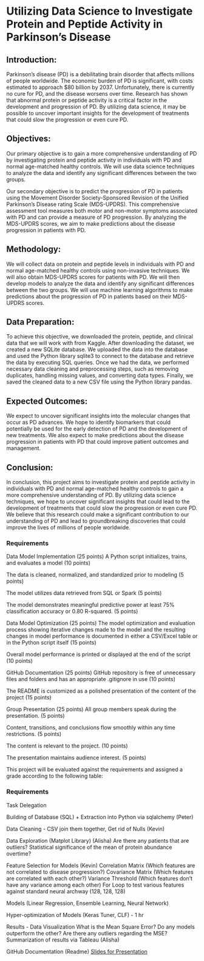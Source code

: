 # Utilizing Data Science to Investigate Protein and Peptide Activity in Parkinson’s Disease

## Introduction:
Parkinson’s disease (PD) is a debilitating brain disorder that affects millions of people worldwide. The economic burden of PD is significant, with costs estimated to approach $80 billion by 2037. Unfortunately, there is currently no cure for PD, and the disease worsens over time. Research has shown that abnormal protein or peptide activity is a critical factor in the development and progression of PD. By utilizing data science, it may be possible to uncover important insights for the development of treatments that could slow the progression or even cure PD.

## Objectives:
Our primary objective is to gain a more comprehensive understanding of PD by investigating protein and peptide activity in individuals with PD and normal age-matched healthy controls. We will use data science techniques to analyze the data and identify any significant differences between the two groups.

Our secondary objective is to predict the progression of PD in patients using the Movement Disorder Society-Sponsored Revision of the Unified Parkinson’s Disease rating Scale (MDS-UPDRS). This comprehensive assessment tool measures both motor and non-motor symptoms associated with PD and can provide a measure of PD progression. By analyzing the MDS-UPDRS scores, we aim to make predictions about the disease progression in patients with PD.

## Methodology:
We will collect data on protein and peptide levels in individuals with PD and normal age-matched healthy controls using non-invasive techniques. We will also obtain MDS-UPDRS scores for patients with PD. We will then develop models to analyze the data and identify any significant differences between the two groups. We will use machine learning algorithms to make predictions about the progression of PD in patients based on their MDS-UPDRS scores.

## Data Preparation:
To achieve this objective, we downloaded the protein, peptide, and clinical data that we will work with from Kaggle. After downloading the dataset, we created a new SQLite database. We uploaded the data into the database and used the Python library sqlite3 to connect to the database and retrieve the data by executing SQL queries. Once we had the data, we performed necessary data cleaning and preprocessing steps, such as removing duplicates, handling missing values, and converting data types. Finally, we saved the cleaned data to a new CSV file using the Python library pandas.

## Expected Outcomes:
We expect to uncover significant insights into the molecular changes that occur as PD advances. We hope to identify biomarkers that could potentially be used for the early detection of PD and the development of new treatments. We also expect to make predictions about the disease progression in patients with PD that could improve patient outcomes and management.

## Conclusion:
In conclusion, this project aims to investigate protein and peptide activity in individuals with PD and normal age-matched healthy controls to gain a more comprehensive understanding of PD. By utilizing data science techniques, we hope to uncover significant insights that could lead to the development of treatments that could slow the progression or even cure PD. We believe that this research could make a significant contribution to our understanding of PD and lead to groundbreaking discoveries that could improve the lives of millions of people worldwide.


### Requirements

Data Model Implementation (25 points)
A Python script initializes, trains, and evaluates a model (10 points)

The data is cleaned, normalized, and standardized prior to modeling (5 points)

The model utilizes data retrieved from SQL or Spark (5 points)

The model demonstrates meaningful predictive power at least 75% classification accuracy or 0.80 R-squared. (5 points)

Data Model Optimization (25 points)
The model optimization and evaluation process showing iterative changes made to the model and the resulting changes in model performance is documented in either a CSV/Excel table or in the Python script itself (15 points)

Overall model performance is printed or displayed at the end of the script (10 points)

GitHub Documentation (25 points)
GitHub repository is free of unnecessary files and folders and has an appropriate .gitignore in use (10 points)

The README is customized as a polished presentation of the content of the project (15 points)

Group Presentation (25 points)
All group members speak during the presentation. (5 points)

Content, transitions, and conclusions flow smoothly within any time restrictions. (5 points)

The content is relevant to the project. (10 points)

The presentation maintains audience interest. (5 points)

This project will be evaluated against the requirements and assigned a grade according to the following table:


### Requirements 

Task Delegation

Building of Database (SQL) + Extraction into Python via sqlalchemy (Peter)

Data Cleaning - CSV join them together, Get rid of Nulls (Kevin) 

Data Exploration (Matplot Library) (Alisha)
Are there any patients that are outliers?
Statistical significance of the mean of protein abundance overtime? 

Feature Selection for Models (Kevin)
Correlation Matrix (Which features are not correlated to disease progression?)
Covariance Matrix (Which features are correlated with each other?)
Variance Threshold (Which features don’t have any variance among each other)
For Loop to test various features against standard neural archway (128, 128, 128)

Models (Linear Regression, Ensemble Learning, Neural Network)

Hyper-optimization of Models (Keras Tuner, CLF) - 1 hr 

Results - Data Visualization
What is the Mean Square Error?
Do any models outperform the other?
Are there any outliers regarding the MSE?
Summarization of results via Tableau (Alisha)

GitHub Documentation (Readme)
[Slides for Presentation ](https://docs.google.com/presentation/d/17_QldZsJaKhPdFU2Ns4lo1IzDus1Eby7Aq4LPr5zHiM/edit#slide=id.g22f87a8b3ca_10_0)













